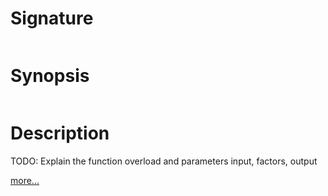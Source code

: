 # Signature
```vikid-signature
```

# Synopsis
```vikid-synopsis
```

# Description
TODO: Explain the function overload and parameters input, factors, output

[more...](https://en.wikipedia.org/wiki/Scaling_(geometry))